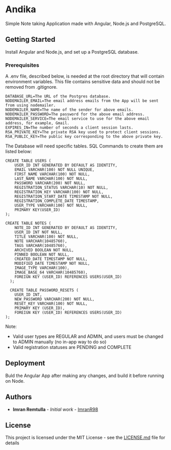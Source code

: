# Andika

Simple Note taking Application made with Angular, Node.js and PostgreSQL.

## Getting Started

Install Angular and Node.js, and set up a PostgreSQL database.

### Prerequisites

A .env file, described below, is needed at the root directory that will contain environment variables. This file contains sensitive data and should not be removed from .gitignore.

```
DATABASE_URL=The URL of the Postgres database.
NODEMAILER_EMAIL=The email address emails from the App will be sent from using nodemailer.
NODEMAILER_NAME=The name of the sender for above emails.
NODEMAILER_PASSWORD=The password for the above email address.
NODEMAILER_SERVICE=The email service to use for the above email address, for example, Gmail.
EXPIRES_IN=The number of seconds a client session lasts.
RSA_PRIVATE_KEY=The private RSA key used to protect client sessions.
RSA_PUBLIC_KEY=The public key corresponding to the above private key.
```

The Database will need specific tables. SQL Commands to create them are listed below:
```
CREATE TABLE USERS (
    USER_ID INT GENERATED BY DEFAULT AS IDENTITY,
    EMAIL VARCHAR(100) NOT NULL UNIQUE,
    FIRST_NAME VARCHAR(100) NOT NULL,
    LAST_NAME VARCHAR(100) NOT NULL,
    PASSWORD VARCHAR(200) NOT NULL,
    REGISTRATION_STATUS VARCHAR(10) NOT NULL,
    REGISTRATION_KEY VARCHAR(100) NOT NULL,
    REGISTRATION_START_DATE TIMESTAMP NOT NULL,
    REGISTRATION_COMPLETE_DATE TIMESTAMP,
    USER_TYPE VARCHAR(100) NOT NULL,
    PRIMARY KEY(USER_ID)
);

CREATE TABLE NOTES (
    NOTE_ID INT GENERATED BY DEFAULT AS IDENTITY,
    USER_ID INT NOT NULL,
    TITLE VARCHAR(100) NOT NULL,
    NOTE VARCHAR(10485760),
    TAGS VARCHAR(10485760),
    ARCHIVED BOOLEAN NOT NULL,
    PINNED BOOLEAN NOT NULL,
    CREATED_DATE TIMESTAMP NOT NULL,
    MODIFIED_DATE TIMESTAMP NOT NULL,
    IMAGE_TYPE VARCHAR(100),
    IMAGE_BASE_64 VARCHAR(10485760),
    FOREIGN KEY (USER_ID) REFERENCES USERS(USER_ID)
  );

  CREATE TABLE PASSWORD_RESETS (
    USER_ID INT,
    NEW_PASSWORD VARCHAR(200) NOT NULL,
    RESET_KEY VARCHAR(100) NOT NULL,
    PRIMARY KEY (USER_ID),
    FOREIGN KEY (USER_ID) REFERENCES USERS(USER_ID)
);
```

Note:
 - Valid user types are REGULAR and ADMIN, and users must be changed to ADMIN manually (no in-app way to do so)
 - Valid registration statuses are PENDING and COMPLETE

## Deployment

Buld the Angular App after making any changes, and build it before running on Node.

## Authors

* **Imran Remtulla** - *Initial work* - [ImranR98](https://github.com/ImranR98)

## License

This project is licensed under the MIT License - see the [LICENSE.md](LICENSE.md) file for details
